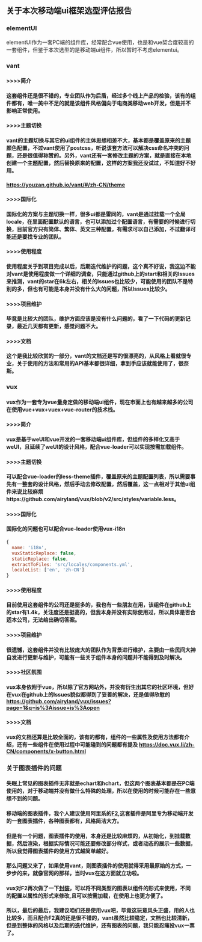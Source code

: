 ## 关于本次移动端ui框架选型评估报告
### elementUI
  elementUI作为一套PC端的组件库，经常配合vue使用，也是和vue契合度较高的一套组件，但鉴于本次选型的是移动端ui组件，所以暂时不考虑elementui。
### vant
#### >>>>简介
#### 这套组件还是很不错的，专业团队作为后盾，经过多个线上产品的检验，该有的组件都有，唯一美中不足的就是该组件风格偏向于电商类移动web开发，但是并不影响正常使用。
#### >>>>主题切换
#### vant的主题切换与其它的ui组件的主体思想相差不大，基本都是覆盖原来的主题颜色配置，不过vant使用了postcss，听说该套方法可以解决css命名冲突的问题，还是很值得称赞的。另外，vant还有一套修改主题的方案，就是直接在本地创建一个主题配置，然后替换原来的配置，这样的方案我还没试过，不知道好不好用。
#### https://youzan.github.io/vant/#/zh-CN/theme
#### >>>>国际化
#### 国际化的方案与主题切换一样，很多ui都是雷同的，vant是通过挂载一个全局locale，在里面配置默认的语言，也可以添加过个配置语言，有需要的时候进行切换，目前官方只有简体、繁体、英文三种配置，有需求可以自己添加，不过翻译可能还是要找专业的团队。
#### >>>>使用程度
#### 使用程度关乎到项目完成以后，后期迭代维护的问题，这个真不好说，我这边不能对vant是使用程度做一个详细的调查，只能通过github上的start和相关的Issues来推测，vant的star在6k左右，相关的Issues也比较少，可能使用的团队不是特别的多，但也有可能是本身并没有什么大的问题，所以Issues比较少。
#### >>>>项目维护
#### 毕竟是比较大的团队，维护方面应该是没有什么问题的，看了一下代码的更新记录，最近几天都有更新，感觉问题不大。
#### >>>>文档
#### 这个是我比较欣赏的一部分，vant的文档还是写的很漂亮的，从风格上看就很专业，关于使用的方法和常用的API基本都很详细，拿到手应该就能使用了，很奈斯。
### vux
#### vux作为一套专为vue量身定做的移动端ui组件，现在市面上也有越来越多的公司在使用vue+vux+vuex+vue-router的技术栈。
#### >>>>简介
#### vux是基于weUI和vue开发的一套移动端ui组件库，但组件的多样化又高于weUI，且延续了weUI的设计风格，配合vue-loader可以实现按需加载组件。
#### >>>>主题切换
#### 可以配合vue-loader的less-theme插件，覆盖原来的主题配置列表，所以需要事先有一整套的设计风格，然后手动去修改配置，然后覆盖，这一点相对于其他ui组件来说比较麻烦https://github.com/airyland/vux/blob/v2/src/styles/variable.less。
#### >>>>国际化
#### 国际化的问题也可以配合vue-loader使用vux-i18n
```javascript
{
  name: 'i18n',
  vuxStaticReplace: false,
  staticReplace: false,
  extractToFiles: 'src/locales/components.yml',
  localeList: ['en', 'zh-CN']
}
```
#### >>>>使用程度
#### 目前使用这套组件的公司还是挺多的，我也有一些朋友在用，该组件在github上的star有1.4k，关注度还是挺高的，但我本身并没有实际使用过，所以具体是否合适本公司，无法给出确切答案。
#### >>>>项目维护
#### 很遗憾，这套组件并没有比较庞大的团队作为背景进行维护，主要由一些民间大神自发进行更新与维护，可能有一些关于组件本身的问题并不能得到及时解决。
#### >>>>社区氛围
#### vux本身依附于vue，所以除了官方网站外，并没有衍生出其它的社区环境，但好在vux在github上的Issues貌似都得到了妥善的解决，还是值得欣慰的 https://github.com/airyland/vux/issues?page=1&q=is%3Aissue+is%3Aopen
#### >>>>文档
#### vux的文档还算是比较全面的，该有的都有，组件的一些属性及使用方法都有介绍，还有一些组件在使用过程中可能碰到的问题都有提及 https://doc.vux.li/zh-CN/components/x-button.html
### 关于图表插件的问题
#### 失眠上常见的图表插件无非就是echart和hchart，但这两个图表基本都是在PC端使用的，对于移动端并没有做什么特殊的处理，所以在使用的时候可能存在一些意想不到的问题。
#### 移动端的图表插件，我个人建议使用阿里系的[F2](http://antv.alipay.com/zh-cn/f2/3.x/demo/index.html),这套插件是阿里专为移动端开发的一套图表插件，各种图表都有，风格简洁大方。
#### 但是有一个问题，图表插件的使用，本身还是比较麻烦的，从初始化，到挂载数据，然后渲染，根据实际情况可能还要修改部分样式，或者动态的展示一些数据，所以我觉得图表插件的使用方式越简单越好。
#### 那么问题又来了，如果使用vant，则图表插件的使用就得采用最原始的方式，一步步的来，就像官网的那样，当时vux在这方面就立功啦。
#### vux对F2再次做了一下[封装](https://doc.vux.li/zh-CN/components/v-chart.html)，可以将不同类型的图表以组件的形式来使用，不同的配置以属性的形式来修改,且可以按需加载，在使用上也更方便了。

#### 所以，最后的最后，我建议咱们还是使用vux吧，毕竟这玩意风头正盛，用的人也比较多，而且配合F2真的还是很不错的，vant虽然比较稳定，文档也比较清新，但是到整体的风格以及后期的迭代维护，还有图表的问题，我只能忍痛投vux一票了。
